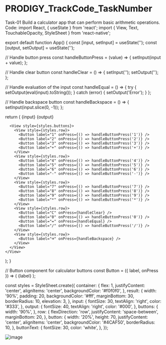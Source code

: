 # PRODIGY_TrackCode_TaskNumber
Task-01  Build a calculator app that can perform basic arithmetic operations.
Code:
import React, { useState } from 'react';
import { View, Text, TouchableOpacity, StyleSheet } from 'react-native';

export default function App() {
  const [input, setInput] = useState('');
  const [output, setOutput] = useState('');

  // Handle button press
  const handleButtonPress = (value) => {
    setInput(input + value);
  };

  // Handle clear button
  const handleClear = () => {
    setInput('');
    setOutput('');
  };

  // Handle evaluation of the input
  const handleEqual = () => {
    try {
      setOutput(eval(input).toString());
    } catch (error) {
      setOutput('Error');
    }
  };

  // Handle backspace button
  const handleBackspace = () => {
    setInput(input.slice(0, -1));
  };

  return (
    <View style={styles.container}>
      <View style={styles.result}>
        <Text style={styles.input}>{input}</Text>
        <Text style={styles.output}>{output}</Text>
      </View>

      <View style={styles.buttons}>
        <View style={styles.row}>
          <Button label="1" onPress={() => handleButtonPress('1')} />
          <Button label="2" onPress={() => handleButtonPress('2')} />
          <Button label="3" onPress={() => handleButtonPress('3')} />
          <Button label="+" onPress={() => handleButtonPress('+')} />
        </View>
        <View style={styles.row}>
          <Button label="4" onPress={() => handleButtonPress('4')} />
          <Button label="5" onPress={() => handleButtonPress('5')} />
          <Button label="6" onPress={() => handleButtonPress('6')} />
          <Button label="-" onPress={() => handleButtonPress('-')} />
        </View>
        <View style={styles.row}>
          <Button label="7" onPress={() => handleButtonPress('7')} />
          <Button label="8" onPress={() => handleButtonPress('8')} />
          <Button label="9" onPress={() => handleButtonPress('9')} />
          <Button label="*" onPress={() => handleButtonPress('*')} />
        </View>
        <View style={styles.row}>
          <Button label="C" onPress={handleClear} />
          <Button label="0" onPress={() => handleButtonPress('0')} />
          <Button label="=" onPress={handleEqual} />
          <Button label="/" onPress={() => handleButtonPress('/')} />
        </View>
        <View style={styles.row}>
          <Button label="⌫" onPress={handleBackspace} />
        </View>
      </View>
    </View>
  );
}

// Button component for calculator buttons
const Button = ({ label, onPress }) => (
  <TouchableOpacity style={styles.button} onPress={onPress}>
    <Text style={styles.buttonText}>{label}</Text>
  </TouchableOpacity>
);

const styles = StyleSheet.create({
  container: {
    flex: 1,
    justifyContent: 'center',
    alignItems: 'center',
    backgroundColor: '#f0f0f0',
  },
  result: {
    width: '90%',
    padding: 20,
    backgroundColor: '#fff',
    marginBottom: 30,
    borderRadius: 10,
    elevation: 3,
  },
  input: {
    fontSize: 30,
    textAlign: 'right',
    color: '#333',
  },
  output: {
    fontSize: 40,
    textAlign: 'right',
    color: '#000',
  },
  buttons: {
    width: '90%',
  },
  row: {
    flexDirection: 'row',
    justifyContent: 'space-between',
    marginBottom: 20,
  },
  button: {
    width: '20%',
    height: 70,
    justifyContent: 'center',
    alignItems: 'center',
    backgroundColor: '#4CAF50',
    borderRadius: 10,
  },
  buttonText: {
    fontSize: 30,
    color: 'white',
  },
});


![image](https://github.com/user-attachments/assets/f6173636-1525-4685-bee4-ba56cd1e4ea4)
